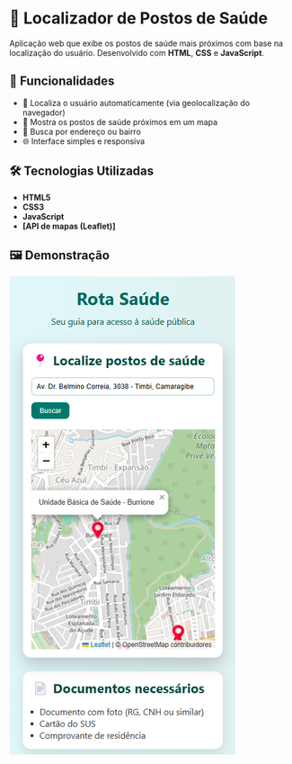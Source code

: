 # 🏥 Localizador de Postos de Saúde

Aplicação web que exibe os postos de saúde mais próximos com base na localização do usuário. Desenvolvido com **HTML**, **CSS** e **JavaScript**.

## 📌 Funcionalidades

- 📍 Localiza o usuário automaticamente (via geolocalização do navegador)
- 🏥 Mostra os postos de saúde próximos em um mapa
- 🔎 Busca por endereço ou bairro
- 🌐 Interface simples e responsiva

## 🛠️ Tecnologias Utilizadas

- **HTML5**
- **CSS3**
- **JavaScript**
- **[API de mapas (Leaflet)]**

## 🖼️ Demonstração

![image](https://github.com/DaviFelipe00/App_Freelancer_rota_saude/blob/main/assets/captura_de_tela_02.png?raw=true)
